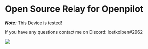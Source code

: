 # Open Source Relay for Openpilot

**_Note:_**  This Device is tested!

If you have any questions contact me on Discord: loetkolben#2962

![](./docs/topview.png)